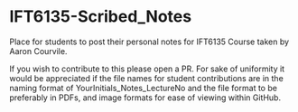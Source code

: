 # IFT6135-Scribed_Notes
Place for students to post their personal notes for IFT6135 Course taken by Aaron Courvile.

If you wish to contribute to this please open a PR. For sake of uniformity it would be appreciated if the file names for student contributions are in the naming format of YourInitials_Notes_LectureNo and the file format to be preferably in PDFs, and image formats for ease of viewing within GitHub. 
